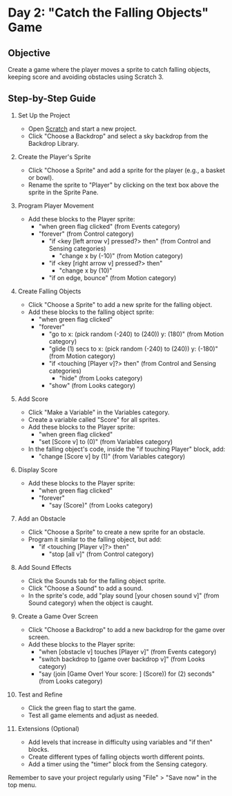 # Day 2: "Catch the Falling Objects" Game

## Objective
Create a game where the player moves a sprite to catch falling objects, keeping score and avoiding obstacles using Scratch 3.

## Step-by-Step Guide

1. Set Up the Project
   - Open [Scratch](https://scratch.mit.edu/projects/editor/) and start a new project.
   - Click "Choose a Backdrop" and select a sky backdrop from the Backdrop Library.

2. Create the Player's Sprite
   - Click "Choose a Sprite" and add a sprite for the player (e.g., a basket or bowl).
   - Rename the sprite to "Player" by clicking on the text box above the sprite in the Sprite Pane.

3. Program Player Movement
   - Add these blocks to the Player sprite:
     - "when green flag clicked" (from Events category)
     - "forever" (from Control category)
       - "if <key [left arrow v] pressed?> then" (from Control and Sensing categories)
         - "change x by (-10)" (from Motion category)
       - "if <key [right arrow v] pressed?> then"
         - "change x by (10)"
       - "if on edge, bounce" (from Motion category)

4. Create Falling Objects
   - Click "Choose a Sprite" to add a new sprite for the falling object.
   - Add these blocks to the falling object sprite:
     - "when green flag clicked"
     - "forever"
       - "go to x: (pick random (-240) to (240)) y: (180)" (from Motion category)
       - "glide (1) secs to x: (pick random (-240) to (240)) y: (-180)" (from Motion category)
       - "if <touching [Player v]?> then" (from Control and Sensing categories)
         - "hide" (from Looks category)
       - "show" (from Looks category)

5. Add Score
   - Click "Make a Variable" in the Variables category.
   - Create a variable called "Score" for all sprites.
   - Add these blocks to the Player sprite:
     - "when green flag clicked"
     - "set [Score v] to (0)" (from Variables category)
   - In the falling object's code, inside the "if touching Player" block, add:
     - "change [Score v] by (1)" (from Variables category)

6. Display Score
   - Add these blocks to the Player sprite:
     - "when green flag clicked"
     - "forever"
       - "say (Score)" (from Looks category)

7. Add an Obstacle
   - Click "Choose a Sprite" to create a new sprite for an obstacle.
   - Program it similar to the falling object, but add:
     - "if <touching [Player v]?> then"
       - "stop [all v]" (from Control category)

8. Add Sound Effects
   - Click the Sounds tab for the falling object sprite.
   - Click "Choose a Sound" to add a sound.
   - In the sprite's code, add "play sound [your chosen sound v]" (from Sound category) when the object is caught.

9. Create a Game Over Screen
   - Click "Choose a Backdrop" to add a new backdrop for the game over screen.
   - Add these blocks to the Player sprite:
     - "when [obstacle v] touches [Player v]" (from Events category)
     - "switch backdrop to [game over backdrop v]" (from Looks category)
     - "say (join [Game Over! Your score: ] (Score)) for (2) seconds" (from Looks category)

10. Test and Refine
    - Click the green flag to start the game.
    - Test all game elements and adjust as needed.

11. Extensions (Optional)
    - Add levels that increase in difficulty using variables and "if then" blocks.
    - Create different types of falling objects worth different points.
    - Add a timer using the "timer" block from the Sensing category.

Remember to save your project regularly using "File" > "Save now" in the top menu.
